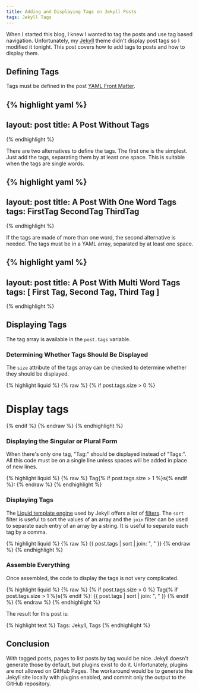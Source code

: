 ```yaml
---
title: Adding and Displaying Tags on Jekyll Posts
tags: Jekyll Tags
---
```

When I started this blog, I knew I wanted to tag the posts and use tag based navigation. Unfortunately, my [Jekyll][jekyll] theme didn't display post tags so I modified it tonight. This post covers how to add tags to posts and how to display them.

<!-- more -->

## Defining Tags

Tags must be defined in the post [YAML Front Matter][yaml-front-matter].

{% highlight yaml %}
---
layout: post
title:  A Post Without Tags
---
{% endhighlight %}

There are two alternatives to define the tags. The first one is the simplest. Just add the tags, separating them by at least one space. This is suitable when the tags are single words.

{% highlight yaml %}
---
layout: post
title:  A Post With One Word Tags
tags:   FirstTag SecondTag    ThirdTag
---
{% endhighlight %}

If the tags are made of more than one word, the second alternative is needed. The tags must be in a YAML array, separated by at least one space.

{% highlight yaml %}
---
layout: post
title:  A Post With Multi Word Tags
tags:   [ First Tag, Second Tag,    Third Tag ]
---
{% endhighlight %}

## Displaying Tags

The tag array is available in the `post.tags` variable.

### Determining Whether Tags Should Be Displayed

The `size` attribute of the tags array can be checked to determine whether they should be displayed.

{% highlight liquid %}
{% raw %}
{% if post.tags.size > 0 %}
  # Display tags
{% endif %}
{% endraw %}
{% endhighlight %}

### Displaying the Singular or Plural Form

When there's only one tag, "Tag:" should be displayed instead of "Tags:". All this code must be on a single line unless spaces will be added in place of new lines.

{% highlight liquid %}
{% raw %}
Tag{% if post.tags.size > 1 %}s{% endif %}:
{% endraw %}
{% endhighlight %}

### Displaying Tags

The [Liquid template engine][liquid] used by Jekyll offers a lot of [filters][liquid-filters]. The `sort` filter is useful to sort the values of an array and the `join` filter can be used to separate each entry of an array by a string. It is useful to separate each tag by a comma.

{% highlight liquid %}
{% raw %}
{{ post.tags | sort | join: ", " }}
{% endraw %}
{% endhighlight %}

### Assemble Everything

Once assembled, the code to display the tags is not very complicated.

{% highlight liquid %}
{% raw %}
{% if post.tags.size > 0 %}
  Tag{% if post.tags.size > 1 %}s{% endif %}:
  {{ post.tags | sort | join: ", " }}
{% endif %}
{% endraw %}
{% endhighlight %}

The result for this post is:

{% highlight text %}
Tags: Jekyll, Tags
{% endhighlight %}

## Conclusion

With tagged posts, pages to list posts by tag would be nice. Jekyll doesn't generate those by default, but plugins exist to do it. Unfortunately, plugins are not allowed on GitHub Pages. The workaround would be to generate the Jekyll site locally with plugins enabled, and commit only the output to the GitHub repository.

[jekyll]: https://jekyllrb.com
[yaml-front-matter]: http://jekyllrb.com/docs/frontmatter
[liquid]: https://github.com/Shopify/liquid
[liquid-filters]: https://github.com/Shopify/liquid/wiki/Liquid-for-Designers